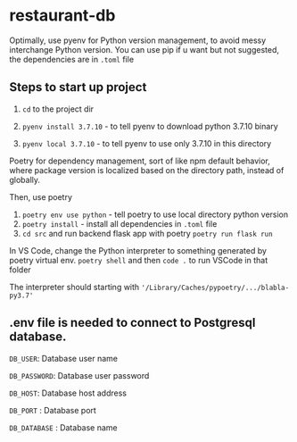# restaurant-db

Optimally, use pyenv for Python version management, to avoid messy interchange Python version. You can use pip if u want but not suggested, the dependencies are in `.toml` file

## Steps to start up project

1. `cd` to the project dir

2. `pyenv install 3.7.10` - to tell pyenv to download python 3.7.10 binary

3. `pyenv local 3.7.10` - to tell pyenv to use only 3.7.10 in this directory


Poetry for dependency management, sort of like npm default behavior, where package version is localized based on the directory path, instead of globally.

Then, use poetry

1. `poetry env use python` - tell poetry to use local directory python version
2. `poetry install` - install all dependencies in `.toml` file
3. `cd src` and run backend flask app with poetry  `poetry run flask run`

In VS Code, change the Python interpreter to something generated by poetry virtual env. 
`poetry shell` and then `code .` to run VSCode in that folder

The interpreter should starting with `'/Library/Caches/pypoetry/.../blabla-py3.7'`

## .env file is needed to connect to Postgresql database.


`DB_USER`: Database user name

`DB_PASSWORD`: Database user password

`DB_HOST`: Database host address

`DB_PORT` : Database port

`DB_DATABASE` : Database name

